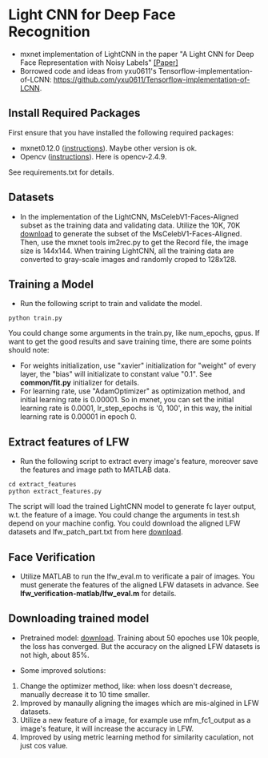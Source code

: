 # Light CNN for Deep Face Recognition
* mxnet implementation of LightCNN in the paper "A Light CNN for Deep Face Representation with Noisy Labels" [[Paper]](https://arxiv.org/abs/1511.02683)
* Borrowed code and ideas from yxu0611's Tensorflow-implementation-of-LCNN: https://github.com/yxu0611/Tensorflow-implementation-of-LCNN.

## Install Required Packages
First ensure that you have installed the following required packages:
* mxnet0.12.0 ([instructions](http://mxnet.incubator.apache.org/install/index.html)). Maybe other version is ok.
* Opencv ([instructions](https://github.com/opencv/opencv)). Here is opencv-2.4.9.

See requirements.txt for details.

## Datasets
* In the implementation of the LightCNN, MsCelebV1-Faces-Aligned subset as the training data and validating data. Utilize the 10K, 70K [download](https://drive.google.com/open?id=1-jC6E2_gtuVLJxtITzSSX4ACKlOiGSat) to generate the subset of the MsCelebV1-Faces-Aligned. Then, use the mxnet tools im2rec.py to get the Record file, the image size is 144x144. When training LightCNN, all the training data are converted to gray-scale images and randomly croped to 128x128.

## Training a Model
* Run the following script to train and validate the model.
```shell
python train.py
```
You could change some arguments in the train.py, like num_epochs, gpus. If want to get the good results and save training time, there are some points should note:
 - For weights initialization,  use "xavier" initialization for "weight" of every layer, the "bias" will initializate to constant value "0.1". See **common/fit.py** initializer for details.
 - For learning rate,  use "AdamOptimizer" as optimization method, and initial learning rate is 0.00001. So in mxnet, you can set the initial learning rate is 0.0001, lr_step_epochs is '0, 100', in this way, the initial learning rate is 0.00001 in epoch 0.

 ## Extract features of LFW
 * Run the following script to extract every image's feature, moreover save the features and image path to MATLAB data.
 ```shell
 cd extract_features
 python extract_features.py
 ```
 The script will load the trained LightCNN model to generate fc layer output, w.t. the feature of a image. You could change the arguments in test.sh depend on your machine config. You could download the aligned LFW datasets and lfw_patch_part.txt from here [download](https://drive.google.com/open?id=1Xq6wITloANkIv66eysMw3ZwW1fv5-adM).

 ## Face Verification
 * Utilize MATLAB to run the lfw_eval.m to verificate a pair of images. You must generate the features of the aligned LFW datasets in advance. See **lfw_verification-matlab/lfw_eval.m** for details. 

## Downloading trained model
* Pretrained model: [download](https://drive.google.com/open?id=1JTneCiIZfITyg_Z2T96WY0hA84BnRDSk). Training about 50 epoches use 10k people, the loss has converged. But the accuracy on the aligned LFW datasets is not high, about 85%. 

* Some improved solutions:
 1. Change the optimizer method, like: when loss doesn't decrease, manually decrease it to 10 time smaller.
 2. Improved by manaully aligning the images which are mis-algined in LFW datasets.
 3. Utilize a new feature of a image, for example use mfm_fc1_output as a image's feature, it will increase the accuracy in LFW.
 4. Improved by using metric learning method for similarity caculation, not just cos value.
